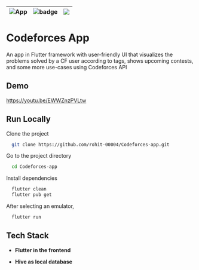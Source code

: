 


| ![App](https://img.shields.io/badge/-Flutter-yellow) | ![badge](https://img.shields.io/badge/-http-blue)| ![](https://img.shields.io/badge/-hive-brightgreen)|
| :-------- | :------- | :------- |
 

# Codeforces App

An app in Flutter framework with user-friendly UI that visualizes the problems solved by a CF user according to tags, shows
upcoming contests, and some more use-cases using Codeforces API



## Demo
https://youtu.be/EWWZnzPVLtw 

## Run Locally

Clone the project

```bash
  git clone https://github.com/rohit-00004/Codeforces-app.git
```

Go to the project directory

```bash
  cd Codeforces-app
```

Install dependencies

```bash
  flutter clean
  flutter pub get
```

After selecting an emulator, 

```bash
  flutter run
```




## Tech Stack

- **Flutter in the frontend** 

- **Hive as local database**

